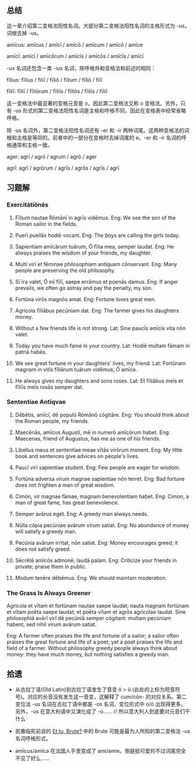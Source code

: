 ## 总结

这一章介绍第二变格法阳性名词。大部分第二变格法阳性名词的主格形式为 -us，词根去掉 -us。

amīcus: amīcus / amīcī / amīcō / amīcum / amīcō / amīce

amīcī: amīcī / amīcōrum / amīcīs / amīcōs / amīcīs / amīcī

-us 名词还包含一类 -ius 名词，除呼格外和变格法和前述的相同：

fīlius: fīlius / filiī / fīliō / fīlium / fīliō / fīlī

fīliī: fīliī / fīliōrum / fīliīs / fīliōs / fīliīs / fīliī

这一变格法中最显著的变格元音是 o，因此第二变格法又称 o 变格法。另外，只有 -us 形式的第二变格法阳性名词是主格和呼格不同，因此在变格表中经常省略呼格。

除 -us 名词外，第二变格法阳性名词还有 -er 和 -ir 两种词尾。这两种变格法的词根和主格是等同的。前者中的一部分在变格时去掉词尾的 e。-er 和 -ir 名词的呼格通常和主格一致。

ager: agrī / agrō / agrum / agrō / ager

agrī: agrī / agrōrum / agrīs / agrōs / agrīs / agrī

## 习题解

### Exercitātiōnēs

1.  Fīlium nautae Rōmānī in agrīs vidēmus.
    Eng: We see the son of the Roman sailor in the fields.

2.  Puerī puellās hodiē vocant.
    Eng: The boys are calling the girls today.

3.  Sapientiam amīcārum tuārum, Ō fīlia mea, semper laudat.
    Eng: He always praises the wisdom of your friends, my daughter.

4.  Multī virī et fēminae philosophiam antīquam cōnservant.
    Eng: Many people are preserving the old philosophy.

5.  Sī īra valet, Ō mī fīlī, saepe errāmus et poenās damus.
    Eng: If anger prevails, we often go astray and pay the penalty, my son.

6.  Fortūna virōs magnōs amat.
    Eng: Fortune loves great men.

7.  Agricola fīliābus pecūniam dat.
    Eng: The farmer gives his daughters money.

8.  Without a few friends life is not strong.
    Lat: Sine paucīs amīcīs vita nōn valet.

9.  Today you have much fame in your country.
    Lat: Hodiē multam fāmam in patriā habēs.

10. We see great fortune in your daughters' lives, my friend.
    Lat: Fortūnam magnam in vitīs fīliārum tuārum vidēmus, Ō amīce.

11. He always gives my daughters and sons roses.
    Lat: Et fīliābus meīs et fīliīs meīs rosās semper dat.

### Sententiae Antīqvae

1.  Dēbētis, amīcī, dē populō Rōmānō cōgitāre.
    Eng: You should think about the Roman people, my friends.

2.  Maecēnās, amīcus Augustī, mē in numerō amīcōrum habet.
    Eng: Maecenas, friend of Augustus, has me as one of his friends.

3.  Libellus meus et sententiae meae vītās virōrum monent.
    Eng: My little book and sentences give advices on people's lives.

4.  Paucī virī sapientiae student.
    Eng: Few people are eager for wisdom.

5.  Fortūna adversa virum magnae sapientiae nōn terret.
    Eng: Bad fortune does not frighten a man of great wisdom.

6.  Cimōn, vir magnae fāmae, magnam benevolentiam habet.
    Eng: Cimon, a man of great fame, has great benevolence.

7.  Semper avārus eget.
    Eng: A greedy man always needs.

8.  Nūlla cōpia pecūniae avārum virum satiat.
    Eng: No abundance of money will satisfy a greedy man.

9.  Pecūnia avārum irrītat, nōn satiat.
    Eng: Money encourages greed; it does not satisfy greed.

10. Sēcrētē amīcōs admonē; laudā palam.
    Eng: Criticize your friends in private; praise them in public.

11. Modum tenēre dēbēmus.
    Eng: We should maintain moderation.

### The Grass Is Always Greener

Agricola et vītam et fortūnam nautae saepe laudat; nauta magnam fortūnam et vītam poēta saepe laudat; et poēta vītam et agrōs agricolae laudat. Sine philosophiā avārī virī dē pecūniā semper cōgitant: multam pecūniam habent, sed nihil virum avārum satiat.

Eng: A farmer often praises the life and fortune of a sailor; a sailor often praises the great fortune and life of a poet; yet a poet praises the life and field of a farmer. Without philosophy greedy people always think about money: they have much money, but nothing satisfies a greedy man.

## 拾遗

*   从古拉丁语(Old Latin)到古拉丁语发生了音变 ŏ > ŭ (此处的上标为短音符号)。对应的长音没有发生这一音变，这解释了 cum/cōn- 的对应关系。第二变位法 -us 名词在古拉丁语中都是 -os 名词，变位形式中 o/ō 出现得更多。另外，-us 在意大利语中又演化成了 -o…… // 所以意大利人到底要对元音们干什么

*   凯撒临死前说的 [Et tu, Brute?](https://en.wikipedia.org/wiki/Et_tu,_Brute%3F) 中的 Brute 可能是最为人所知的第二变格法 -us 名词呼格形式。

*   amīcus/amīca 在法国人手里变成了 ami/amie。倒是挺可爱的不过词尾完全不见了好么……

<!-- vi: se tw=0 nolbr: -->
